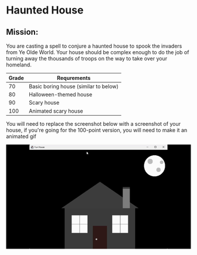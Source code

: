 # Haunted House
## Mission:
You are casting a spell to conjure a haunted house to spook the invaders from Ye Olde World.  Your house should be complex enough to do the job of turning away the thousands of troops on the way to take over your homeland.

| Grade | Requrements|
|-------|------------|
| 70    |  Basic boring house (similar to below) |
| 80    |  Halloween-themed house |
| 90    |  Scary house |
| 100   |  Animated scary house |

You will need to replace the screenshot below with a screenshot of your house, if you're going for the 100-point version, you will need to make it an animated gif

![My house](/images/house.gif)
